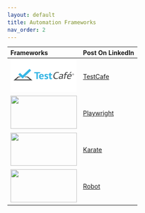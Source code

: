 ```yaml
---
layout: default
title: Automation Frameworks
nav_order: 2
---
```


| Frameworks        | Post On LinkedIn          |
|:------------------|:--------------|
| <img src="https://raw.githubusercontent.com/DevExpress/testcafe-gh-page-assets/master/src/images/testcafe-ogp-icon.png" width="150" height="75">                | [TestCafe](https://www.linkedin.com/posts/namnh663_testing-testcafe-automation-activity-7005242655332855808-VDc9?utm_source=share&utm_medium=member_desktop)|
| <img src="https://www.lambdatest.com/resources/images/header/Playwright_logo.svg" width="150" height="75">                | [Playwright](https://www.linkedin.com/posts/namnh663_testing-automation-framework-activity-6995858645141901312-Gjgx?utm_source=share&utm_medium=member_desktop)|
| <img src="https://repository-images.githubusercontent.com/81226206/2392b041-2ddb-438c-91ae-4022cf7f4549" width="150" height="75">                | [Karate](https://www.linkedin.com/posts/namnh663_testing-automation-framework-activity-6991862237917327360-aMfZ?utm_source=share&utm_medium=member_desktop)|
| <img src="https://icehousecorp.com/wp-content/uploads/2022/07/robot-f.png" width="150" height="75">                | [Robot](https://www.linkedin.com/posts/namnh663_testing-robotframework-automation-activity-7088958406123814912-VKdG?utm_source=share&utm_medium=member_desktop)|
